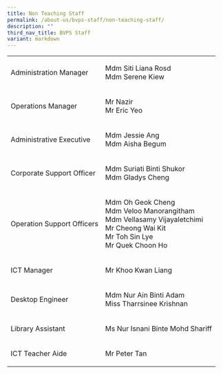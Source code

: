 ```yaml
---
title: Non Teaching Staff
permalink: /about-us/bvps-staff/non-teaching-staff/
description: ""
third_nav_title: BVPS Staff
variant: markdown
---
```

<table style="minWidth: 50px">
<colgroup>
<col>
<col>
</colgroup>
<tbody>
<tr>
<td rowspan="1" colspan="1">
<p>Administration Manager</p>
</td>
<td rowspan="1" colspan="1">
<p>Mdm Siti Liana Rosd
<br>Mdm Serene Kiew</p>
</td>
</tr>
<tr>
<td rowspan="1" colspan="1">
<p>Operations Manager</p>
</td>
<td rowspan="1" colspan="1">
<p>Mr Nazir
<br>Mr Eric Yeo</p>
</td>
</tr>
<tr>
<td rowspan="1" colspan="1">
<p>Administrative Executive</p>
</td>
<td rowspan="1" colspan="1">
<p>Mdm Jessie Ang
<br>Mdm Aisha Begum</p>
</td>
</tr>
<tr>
<td rowspan="1" colspan="1">
<p>Corporate Support Officer</p>
</td>
<td rowspan="1" colspan="1">
<p>Mdm Suriati Binti Shukor
<br>Mdm Gladys Cheng</p>
</td>
</tr>
<tr>
<td rowspan="1" colspan="1">
<p>Operation Support Officers</p>
</td>
<td rowspan="1" colspan="1">
<p>Mdm Oh Geok Cheng
<br>Mdm Veloo Manorangitham
<br>Mdm Vellasamy Vijayaletchimi
<br>Mr Cheong Wai Kit
<br>Mr Toh Sin Lye
	<br>Mr Quek Choon Ho</p>
</td>
</tr>
<tr>
<td rowspan="1" colspan="1">
<p>ICT Manager</p>
</td>
<td rowspan="1" colspan="1">
<p>Mr Khoo Kwan Liang</p>
</td>
</tr>
<tr>
<td rowspan="1" colspan="1">
<p>Desktop Engineer</p>
</td>
<td rowspan="1" colspan="1">
<p>Mdm Nur Ain Binti Adam
<br>Miss Tharrsinee Krishnan</p>
</td>
</tr>
<tr>
<td rowspan="1" colspan="1">
<p>Library Assistant</p>
</td>
<td rowspan="1" colspan="1">
<p>Ms Nur Isnani Binte Mohd Shariff </p>
</td>
</tr>
<tr>
<td rowspan="1" colspan="1">
<p>ICT Teacher Aide</p>
</td>
<td rowspan="1" colspan="1">
<p>Mr Peter Tan</p>
</td>
</tr>
</tbody>
</table>
<p></p>